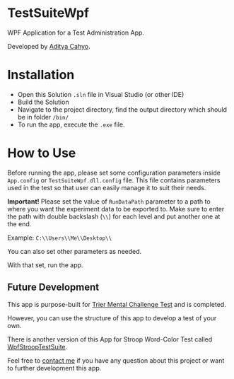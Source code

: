 # TestSuiteWpf

WPF Application for a Test Administration App.

Developed by [Aditya Cahyo](https://github.com/aditydcp).

# Installation

- Open this Solution <code>.sln</code> file in Visual Studio (or other IDE)
- Build the Solution
- Navigate to the project directory, find the output directory which should be in folder <code>/bin/</code>
- To run the app, execute the <code>.exe</code> file.

# How to Use

Before running the app, please set some configuration parameters inside <code>App.config</code> or <code>TestSuiteWpf.dll.config</code> file.
This file contains parameters used in the test so that user can easily manage it to suit their needs.

**Important!** Please set the value of <code>RunDataPath</code> parameter to a path to where you want the experiment data to be exported to.
Make sure to enter the path with double backslash (<code>\\\\</code>) for each level and put another one at the end.

Example: <code>C:\\\\Users\\\\Me\\\\Desktop\\\\</code>

You can also set other parameters as needed.

With that set, run the app.

## Future Development

This app is purpose-built for [Trier Mental Challenge Test](https://link.springer.com/chapter/10.1007/978-1-4899-3674-5_7) and is completed.

However, you can use the structure of this app to develop a test of your own.

There is another version of this App for Stroop Word-Color Test called [WpfStroopTestSuite](https://github.com/aditydcp/WpfStroopTestSuite).

Feel free to [contact me](https://github.com/aditydcp) if you have any question about this project or want to further development this app.
